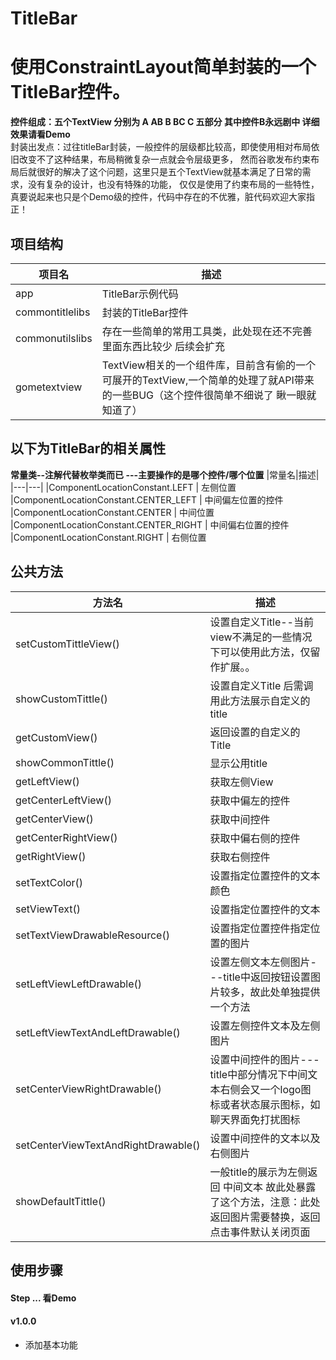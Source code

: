 # TitleBar
# 使用ConstraintLayout简单封装的一个TitleBar控件。
**控件组成：五个TextView 分别为 A  AB  B  BC C 五部分 其中控件B永远剧中 详细效果请看Demo**
<br>
封装出发点：过往titleBar封装，一般控件的层级都比较高，即使使用相对布局依旧改变不了这种结果，布局稍微复杂一点就会令层级更多，
然而谷歌发布约束布局后就很好的解决了这个问题，这里只是五个TextView就基本满足了日常的需求，没有复杂的设计，也没有特殊的功能，
仅仅是使用了约束布局的一些特性， 真要说起来也只是个Demo级的控件，代码中存在的不优雅，脏代码欢迎大家指正！


## 项目结构
|项目名|描述|
|---|---|
|app|TitleBar示例代码
|commontitlelibs| 封装的TitleBar控件
|commonutilslibs| 存在一些简单的常用工具类，此处现在还不完善里面东西比较少 后续会扩充
|gometextview| TextView相关的一个组件库，目前含有偷的一个可展开的TextView,一个简单的处理了就API带来的一些BUG（这个控件很简单不细说了 瞅一眼就知道了） 
## 以下为TitleBar的相关属性

**常量类--注解代替枚举类而已 ---主要操作的是哪个控件/哪个位置**
|常量名|描述|
|---|---|
|ComponentLocationConstant.LEFT | 左侧位置
|ComponentLocationConstant.CENTER_LEFT | 中间偏左位置的控件 
|ComponentLocationConstant.CENTER | 中间位置
|ComponentLocationConstant.CENTER_RIGHT | 中间偏右位置的控件
|ComponentLocationConstant.RIGHT | 右侧位置

## 公共方法
|方法名|描述
|---|---|
|setCustomTittleView() |  设置自定义Title--当前view不满足的一些情况下可以使用此方法，仅留作扩展。。
|showCustomTittle() | 设置自定义Title 后需调用此方法展示自定义的title
|getCustomView() | 返回设置的自定义的Title
|showCommonTittle() | 显示公用title
|getLeftView() | 获取左侧View 
|getCenterLeftView() | 获取中偏左的控件
|getCenterView() |获取中间控件
|getCenterRightView() | 获取中偏右侧的控件
|getRightView() | 获取右侧控件
|setTextColor()| 设置指定位置控件的文本颜色
|setViewText() | 设置指定位置控件的文本
|setTextViewDrawableResource()|  设置指定位置控件指定位置的图片
|setLeftViewLeftDrawable() | 设置左侧文本左侧图片---title中返回按钮设置图片较多，故此处单独提供一个方法
|setLeftViewTextAndLeftDrawable() | 设置左侧控件文本及左侧图片
|setCenterViewRightDrawable() | 设置中间控件的图片---title中部分情况下中间文本右侧会又一个logo图标或者状态展示图标，如聊天界面免打扰图标
|setCenterViewTextAndRightDrawable() |设置中间控件的文本以及右侧图片
|showDefaultTittle() | 一般title的展示为左侧返回 中间文本 故此处暴露了这个方法，注意：此处返回图片需要替换，返回点击事件默认关闭页面

## 使用步骤

#### Step ... 看Demo

#### v1.0.0
* 添加基本功能





